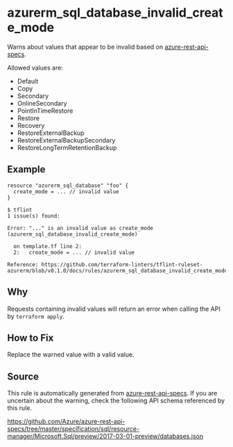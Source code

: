<!--- This file generated by `tools/apispec-rule-gen/main.go`. DO NOT EDIT --->

# azurerm_sql_database_invalid_create_mode

Warns about values that appear to be invalid based on [azure-rest-api-specs](https://github.com/Azure/azure-rest-api-specs).

Allowed values are:
- Default
- Copy
- Secondary
- OnlineSecondary
- PointInTimeRestore
- Restore
- Recovery
- RestoreExternalBackup
- RestoreExternalBackupSecondary
- RestoreLongTermRetentionBackup

## Example

```hcl
resource "azurerm_sql_database" "foo" {
  create_mode = ... // invalid value
}
```

```
$ tflint
1 issue(s) found:

Error: "..." is an invalid value as create_mode (azurerm_sql_database_invalid_create_mode)

  on template.tf line 2:
  2:   create_mode = ... // invalid value

Reference: https://github.com/terraform-linters/tflint-ruleset-azurerm/blob/v0.1.0/docs/rules/azurerm_sql_database_invalid_create_mode.md

```

## Why

Requests containing invalid values will return an error when calling the API by `terraform apply`.

## How to Fix

Replace the warned value with a valid value.

## Source

This rule is automatically generated from [azure-rest-api-specs](https://github.com/Azure/azure-rest-api-specs). If you are uncertain about the warning, check the following API schema referenced by this rule.

https://github.com/Azure/azure-rest-api-specs/tree/master/specification/sql/resource-manager/Microsoft.Sql/preview/2017-03-01-preview/databases.json
